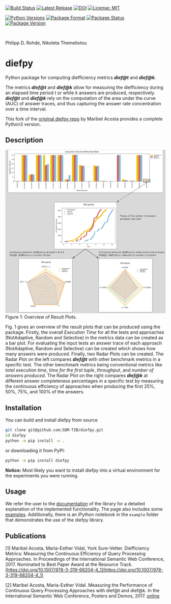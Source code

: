 [![Build Status](https://github.com/SDM-TIB/diefpy/actions/workflows/testroutine.yml/badge.svg?branch=master)](https://github.com/SDM-TIB/diefpy/actions/workflows/testroutine.yml)
[![Latest Release](http://img.shields.io/github/release/SDM-TIB/diefpy.svg?logo=github)](https://github.com/SDM-TIB/diefpy/releases)
[![DOI](https://zenodo.org/badge/351839805.svg)](https://zenodo.org/badge/latestdoi/351839805)
[![License: MIT](https://img.shields.io/badge/License-MIT-yellow.svg)](LICENSE)

[![Python Versions](https://img.shields.io/pypi/pyversions/diefpy)](https://pypi.org/project/diefpy)
[![Package Format](https://img.shields.io/pypi/format/diefpy)](https://pypi.org/project/diefpy)
[![Package Status](https://img.shields.io/pypi/status/diefpy)](https://pypi.org/project/diefpy)
[![Package Version](https://img.shields.io/pypi/v/diefpy)](https://pypi.org/project/diefpy)

&nbsp;

Philipp D. Rohde, Nikoleta Themeliotou
# diefpy

Python package for computing diefficiency metrics **_dief@t_** and **_dief@k_**.

The metrics **_dief@t_** and **_dief@k_** allow for measuring the diefficiency during 
an elapsed time period _t_ or while _k_ answers are produced, respectively. 
**_dief@t_** and **_dief@k_** rely on the computation of the area under the curve (AUC) of 
answer traces, and thus capturing the answer rate concentration over a time interval.

This fork of the [original diefpy repo](https://github.com/maribelacosta/diefpy) by Maribel Acosta provides a complete Python3 version.

## Description

![Overview of Result Plots](https://raw.githubusercontent.com/SDM-TIB/diefpy/master/docs/_images/diefpy-overview.png "Overview of Result Plots")
Figure 1: Overview of Result Plots.

Fig. 1 gives an overview of the result plots that can be produced using the package.
Firstly, the overall _Execution Time_ for all the tests and approaches (NotAdaptive, Random and Selective) in the metrics
data can be created as a bar plot. 
For evaluating the input tests an answer trace of each approach (NotAdaptive, Random and Selective) can be created which shows how many answers were produced. 
Finally, two Radar Plots can be created. The Radar Plot on the left compares **_dief@t_** with other benchmark metrics in a specific test. The other benchmark metrics being conventional metrics like _total execution time_, _time for the first tuple_, _throughput_, and _number of answers produced_. 
The Radar Plot on the right compares **_dief@k_** at different answer completeness percentages in a specific test by measuring the continuous efficiency of approaches when producing
the first 25%, 50%, 75%, and 100% of the answers.

## Installation

You can build and install diefpy from source
```bash
git clone git@github.com:SDM-TIB/diefpy.git
cd diefpy
python -m pip install -e .
```

or downloading it from PyPI:
```bash
python -m pip install diefpy
```

**Notice:** Most likely you want to install diefpy into a virtual environment for the experiments you were running.

## Usage 
We refer the user to the [documentation](https://sdm-tib.github.io/diefpy/) of the library for a detailed explanation of the implemented functionality.
The page also includes some [examples](https://sdm-tib.github.io/diefpy/examples/).
Additionally, there is an iPython notebook in the `example` folder that demonstrates the use of the diefpy library.

## Publications
[1] Maribel Acosta, Maria-Esther Vidal, York Sure-Vetter. Diefficiency Metrics: Measuring the Continuous Efficiency of Query Processing Approaches. In Proceedings of the International Semantic Web Conference, 2017. Nominated to Best Paper Award at the Resource Track. [https://doi.org/10.1007/978-3-319-68204-4_1](https://doi.org/10.1007/978-3-319-68204-4_1)

[2] Maribel Acosta, Maria-Esther Vidal. Measuring the Performance of Continuous Query Processing Approaches with dief@t and dief@k. In  the International Semantic Web Conference, Posters and Demos, 2017. [online](https://iswc2017.ai.wu.ac.at/wp-content/uploads/papers/PostersDemos/paper602.pdf)
